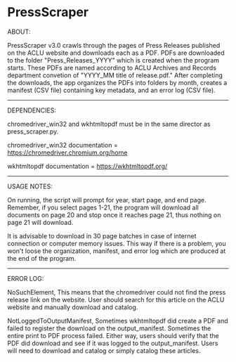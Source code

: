 # PressScraper

ABOUT:

PressScraper v3.0 crawls through the pages of Press Releases published on the ACLU website and downloads each as a PDF. PDFs are downloaded to the folder "Press_Releases_YYYY" which is created when the program starts. These PDFs are named according to ACLU Archives and Records department convetion of "YYYY_MM title of release.pdf." After completing the downloads, the app organizes the PDFs into folders by month, creates a manifest (CSV file) containing key metadata, and an error log (CSV file).

----------------------------------------------------

DEPENDENCIES:

chromedriver_win32 and wkhtmltopdf must be in the same director as press_scraper.py.

chromedriver_win32 documentation = https://chromedriver.chromium.org/home

wkhtmltopdf documentation = https://wkhtmltopdf.org/

----------------------------------------------------

USAGE NOTES:

On running, the script will prompt for year, start page, and end page. Remember, if you select pages 1-21, the program will download all documents on page 20 and stop once it reaches page 21, thus nothing on page 21 will download.

It is advisable to download in 30 page batches in case of internet connection or computer memory issues. This way if there is a problem, you won't loose the organization, manifest, and error log which are produced at the end of the program.

----------------------------------------------------

ERROR LOG:

NoSuchElement, This means that the chromedriver could not find the press release link on the website. User should search for this article on the ACLU website and manually download and catalog.

NotLoggedToOutputManifest, Sometimes wkhtmltopdf did create a PDF and failed to register the download on the output_manifest. Sometimes the entire print to PDF process failed. Either way, users should verify that the PDF did download and see if it was logged to the output_manifest. Users will need to download and catalog or simply catalog these articles.
